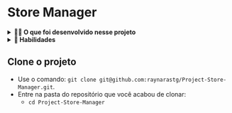 # Store Manager

<details>
  <summary><strong>👨‍💻 O que foi desenvolvido nesse projeto</strong></summary><br />

Nesse projeto foi desenvolvido uma API utilizando a arquitetura MSC (model-service-controller).
A API construída é um sistema de gerenciamento de vendas no formato dropshipping em que é possível criar, visualizar, deletar e atualizar produtos e vendas. Foi utilizado o banco de dados MySQL para a gestão de dados. Além disso, a API é RESTful.

</details>

<details>
  <summary><strong>💫 Habilidades</strong></summary><br />

Neste projeto foi aplicado os seguintes conceitos:

- Aderência do código à especificação.

- Back-end seguindo o padrão arquitetural MSC;

- Aderência ao padrão REST.


</details>

## Clone o projeto

- Use o comando: `git clone git@github.com:raynarastg/Project-Store-Manager.git`.
- Entre na pasta do repositório que você acabou de clonar:
  - `cd Project-Store-Manager`

